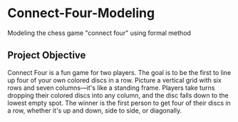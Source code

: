 # Connect-Four-Modeling
Modeling the chess game "connect four" using formal method

## Project Objective

Connect Four is a fun game for two players. The goal is to be the first to line up four of your own colored discs in a row. Picture a vertical grid with six rows and seven columns—it's like a standing frame. Players take turns dropping their colored discs into any column, and the disc falls down to the lowest empty spot. The winner is the first person to get four of their discs in a row, whether it's up and down, side to side, or diagonally.


